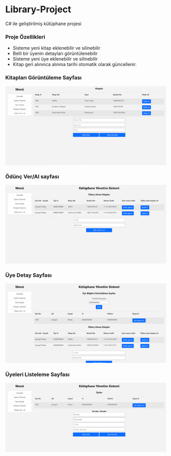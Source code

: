 # Library-Project
C# ile geliştirilmiş kütüphane projesi

### Proje Özellikleri
- Sisteme yeni kitap eklenebilir ve silinebilir
- Belli bir üyenin detayları görüntülenebilir
- Sisteme yeni üye eklenebilir ve silinebilir
- Kitap geri alınınca alınma tarihi otomatik olarak güncellenir.


<h3>Kitapları Görüntüleme Sayfası</h3>

![Kitaplar](https://raw.githubusercontent.com/aysegulpektas/Library-Project/master/OrnekGoruntuler/Kitaplar.png "Kitaplar")

<h3>Ödünç Ver/Al sayfası</h3>

![OduncVerAl](https://github.com/aysegulpektas/Library-Project/blob/master/OrnekGoruntuler/OduncVerAl.png?raw=true "Ödünç Ver/Al")

<h3>Üye Detay Sayfası</h3>

![UyeDetay](https://github.com/aysegulpektas/Library-Project/blob/master/OrnekGoruntuler/UyeDetay.png?raw=true "Üye Detay Sayfası")

<h3>Üyeleri Listeleme Sayfası</h3>

![Uyeler](https://github.com/aysegulpektas/Library-Project/blob/master/OrnekGoruntuler/Uyeler.png?raw=true "Üyeler Sayfası")
